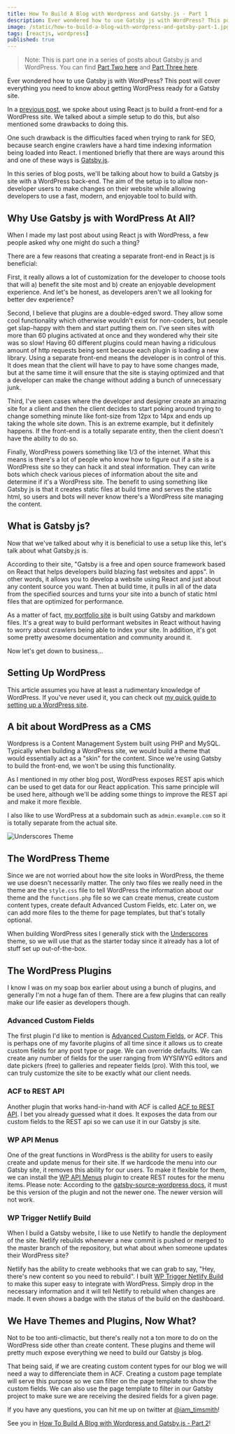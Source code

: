 ```yaml
---
title: How To Build A Blog with Wordpress and Gatsby.js - Part 1
description: Ever wondered how to use Gatsby js with WordPress? This post will cover everything you need to know about getting WordPress ready for a Gatsby site.
image: /static/how-to-build-a-blog-with-wordpress-and-gatsby-part-1.jpg
tags: [reactjs, wordpress]
published: true
---
```


> Note: This is part one in a series of posts about Gatsby.js and WordPress. You can find [Part Two here](/blog/how-to-build-a-blog-with-wordpress-and-gatsby-part-2) and [Part Three here](/blog/how-to-build-a-blog-with-wordpress-and-gatsby-part-3).

Ever wondered how to use Gatsby js with WordPress? This post will cover everything you need to know about getting WordPress ready for a Gatsby site.

In a [previous post](/blog/using-wordpress-with-react/), we spoke about using React js to build a front-end for a WordPress site. We talked about a simple setup to do this, but also mentioned some drawbacks to doing this.

One such drawback is the difficulties faced when trying to rank for SEO, because search engine crawlers have a hard time indexing information being loaded into React. I mentioned briefly that there are ways around this and one of these ways is [Gatsby.js](https://www.gatsbyjs.org/).

In this series of blog posts, we'll be talking about how to build a Gatsby js site with a WordPress back-end. The aim of the setup is to allow non-developer users to make changes on their website while allowing developers to use a fast, modern, and enjoyable tool to build with.

<Gif
  src='https://media.giphy.com/media/3o7ZeTmU77UlPyeR2w/giphy.mp4'
  alt='Kylo Ren approves!'
/>

## Why Use Gatsby js with WordPress At All?

When I made my last post about using React js with WordPress, a few people asked why one might do such a thing?

There are a few reasons that creating a separate front-end in React js is beneficial:

First, it really allows a lot of customization for the developer to choose tools that will a) benefit the site most and b) create an enjoyable development experience. And let's be honest, as developers aren't we all looking for better dev experience?

Second, I believe that plugins are a double-edged sword. They allow some cool functionality which otherwise wouldn't exist for non-coders, but people get slap-happy with them and start putting them on. I've seen sites with more than 60 plugins activated at once and they wondered why their site was so slow! Having 60 different plugins could mean having a ridiculous amount of http requests being sent because each plugin is loading a new library. Using a separate front-end means the developer is in control of this. It does mean that the client will have to pay to have some changes made, but at the same time it will ensure that the site is staying optimized and that a developer can make the change without adding a bunch of unnecessary junk.

<Gif src='https://media.giphy.com/media/CBFgxojcXwac/giphy.mp4' />

Third, I've seen cases where the developer and designer create an amazing site for a client and then the client decides to start poking around trying to change something minute like font-size from 12px to 14px and ends up taking the whole site down. This is an extreme example, but it definitely happens. If the front-end is a totally separate entity, then the client doesn't have the ability to do so.

Finally, WordPress powers something like 1/3 of the internet. What this means is there's a lot of people who know how to figure out if a site is a WordPress site so they can hack it and steal information. They can write bots which check various pieces of information about the site and determine if it's a WordPress site. The benefit to using something like Gatsby js is that it creates static files at build time and serves the static html, so users and bots will never know there's a WordPress site managing the content.

<EmailSignup title='Like this post? Join my mailing list!' />

## What is Gatsby js?

Now that we've talked about why it is beneficial to use a setup like this, let's talk about what Gatsby.js is.

According to their site, "Gatsby is a free and open source framework based on React that helps developers build blazing fast websites and apps". In other words, it allows you to develop a website using React and just about any content source you want. Then at build time, it pulls in all of the data from the specified sources and turns your site into a bunch of static html files that are optimized for performance.

As a matter of fact, [my portfolio site](https://www.iamtimsmith.com) is built using Gatsby and markdown files. It's a great way to build performant websites in React without having to worry about crawlers being able to index your site. In addition, it's got some pretty awesome documentation and community around it.

Now let's get down to business...

<Gif src='https://media.giphy.com/media/xUOwGmsFStnxzIGC2s/giphy.mp4' />

## Setting Up WordPress

This article assumes you have at least a rudimentary knowledge of WordPress. If you've never used it, you can check out [my quick guide to setting up a WordPress site](/blog/how-to-build-a-beautiful-website-in-less-than-10-minutes/).

## A bit about WordPress as a CMS

Wordpress is a Content Management System built using PHP and MySQL. Typically when building a WordPress site, we would build a theme that would essentially act as a "skin" for the content. Since we're using Gatsby to build the front-end, we won't be using this functionality.

As I mentioned in my other blog post, WordPress exposes REST apis which can be used to get data for our React application. This same principle will be used here, although we'll be adding some things to improve the REST api and make it more flexible.

I also like to use WordPress at a subdomain such as `admin.example.com` so it is totally separate from the actual site.

![Underscores Theme](/static/underscores.png)

## The WordPress Theme

Since we are not worried about how the site looks in WordPress, the theme we use doesn't necessarily matter. The only two files we really need in the theme are the `style.css` file to tell WordPress the information about our theme and the `functions.php` file so we can create menus, create custom content types, create default Advanced Custom Fields, etc. Later on, we can add more files to the theme for page templates, but that's totally optional.

When building WordPress sites I generally stick with the [Underscores](https://underscores.me/) theme, so we will use that as the starter today since it already has a lot of stuff set up out-of-the-box.

## The WordPress Plugins

I know I was on my soap box earlier about using a bunch of plugins, and generally I'm not a huge fan of them. There are a few plugins that can really make our life easier as developers though.

### Advanced Custom Fields

The first plugin I'd like to mention is [Advanced Custom Fields](https://www.advancedcustomfields.com/), or ACF. This is perhaps one of my favorite plugins of all time since it allows us to create custom fields for any post type or page. We can override defaults. We can create any number of fields for the user ranging from WYSIWYG editors and date pickers (free) to galleries and repeater fields (pro). With this tool, we can truly customize the site to be exactly what our client needs.

### ACF to REST API

Another plugin that works hand-in-hand with ACF is called [ACF to REST API](https://github.com/airesvsg/acf-to-rest-api). I bet you already guessed what it does. It exposes the data from our custom fields to the REST api so we can use it in our Gatsby js site.

### WP API Menus

One of the great functions in WordPress is the ability for users to easily create and update menus for their site. If we hardcode the menu into our Gatsby site, it removes this ability for our users. To make it flexible for them, we can install the [WP API Menus](https://github.com/unfulvio/wp-api-menus) plugin to create REST routes for the menu items. Please note: According to the [gatsby-source-wordpress docs](https://github.com/gatsbyjs/gatsby/tree/master/packages/gatsby-source-wordpress), it must be this version of the plugin and not the newer one. The newer version will not work.

### WP Trigger Netlify Build

When I build a Gatsby website, I like to use Netlify to handle the deployment of the site. Netlify rebuilds whenever a new commit is pushed or merged to the master branch of the repository, but what about when someone updates their WordPress site?

Netlify has the ability to create webhooks that we can grab to say, "Hey, there's new content so you need to rebuild". I built [WP Trigger Netlify Build](https://github.com/iamtimsmith/wp-trigger-netlify-build) to make this super easy to integrate with WordPress. Simply drop in the necessary information and it will tell Netlify to rebuild when changes are made. It even shows a badge with the status of the build on the dashboard.

<Gif src='https://media.giphy.com/media/qyX9oq2ZmsPwk/giphy.mp4' />

<EmailSignup title='Like this post? Join my mailing list!' />

## We Have Themes and Plugins, Now What?

Not to be too anti-climactic, but there's really not a ton more to do on the WordPress side other than create content. These plugins and theme will pretty much expose everything we need to build our Gatsby js blog.

That being said, if we are creating custom content types for our blog we will need a way to differenciate them in ACF. Creating a custom page template will serve this purpose so we can filter on the page template to show the custom fields. We can also use the page template to filter in our Gatsby project to make sure we are receiving the desired fields for a given page.

If you have any questions, you can hit me up on twitter at [@iam_timsmith](https://twitter.com/iam_timsmith)!

See you in [How To Build A Blog with Wordpress and Gatsby.js - Part 2](/blog/how-to-build-a-blog-with-wordpress-and-gatsby-part-2)!
